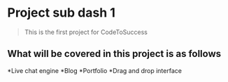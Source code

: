 # Project sub dash 1

>This is the first project for CodeToSuccess

## What will be covered in this project is as follows

*Live chat engine
*Blog
*Portfolio
*Drag and drop interface

